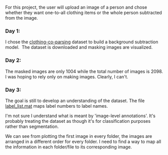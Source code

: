 For this project, the user will upload an image of a person and chose whether they want one-to-all clothing items or the whole person subtracted from the image.

### Day 1:
I chose the [clothing-co-parsing](https://github.com/bearpaw/clothing-co-parsing) dataset to build a background subtraction model.  The dataset is downloaded and masking images are visualized.

### Day 2:
The masked images are only 1004 while the total number of images is 2098. I was hoping to rely only on making images. Clearly, I can't.

### Day 3:
The goal is still to develop an understanding of the dataset. The file [label_list.mat](https://github.com/bearpaw/clothing-co-parsing/blob/master/label_list.mat) maps label numbers to label names. 

I'm not sure I understand what is meant by 'image-level annotations'. It's probably treating the dataset as though it's for classification purposes rather than segmentation.

We can see from plotting the first image in every folder, the images are arranged in a different order for every folder. I need to find a way to map all the information in each folder/file to its corresponding image.
